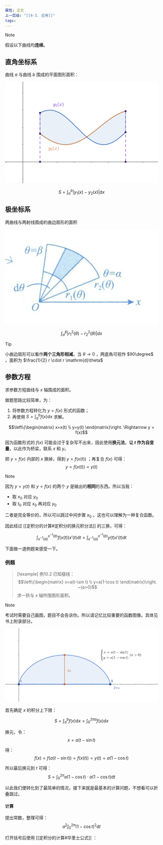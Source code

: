 ```yaml
---
属性: 正文
上一层级: "[[4-3. 应用]]"
tags:
---
```


> [!note] 
> 假设以下曲线均**连续**。

## 直角坐标系

曲线 $a$ 与曲线 $b$ 围成的平面图形面积：

![area1](assets/int_area_1.png)

$$S = \int^{b}_{a} |y_{1}(x) - y_{2}(x)| \mathrm{d}x$$

## 极坐标系

两曲线与两射线围成的曲边扇形的面积

![area2](assets/int_area_2.png)

$$\int^{\beta}_{\alpha} |r_{1}^{2}(\theta) - r_{2}^{2}(\theta)| \mathrm{d}x$$

> [!tip] 
> 
> 小曲边扇形可以看作**两个三角形相减**。当 $\theta \to 0$ ，两底角可视作 $90\degree$ ，面积为 $\frac{1}{2} r \cdot r \mathrm{d}\theta$

## 参数方程

求参数方程曲线与 $x$ 轴围成的面积。

做题思路比较简单，为：

1.  将参数方程转化为 $y=f(x)$ 形式的函数；
2.  再使用 $S = \int^{b}_{a} f(x) \mathrm{d}x$ 求解。

$$\left\{\begin{matrix} x=x(t) \\ y=y(t) \end{matrix}\right. \Rightarrow y = f(x)$$

因为函数形式的 $f(x)$ 可能会过于复杂写不出来，因此使用**换元法**，**让 $t$ 作为自变量**，以此作为桥梁，联系 $x$ 和 $y$。

把 $y=f(x)$ 内部的 $x$ 换掉，得到 $y=f(x(t))$ ；再复合 $f(x)$ 可得： $$y = f(x(t)) = y(t)$$

> [!note] 
> 因为 $y=y(t)$ 和 $y=f(x)$ 的两个 $y$ 是输出的**相同**的东西。所以当我：
> 
> - 取 $x_{0}$ 对应 $y_{0}$ 
> - 取 $t_{0}$ 对应 $x_{0}$ 再对应 $y_{0}$
> 
> 二者是完全等价的，所以可以跳过中间步骤 $x_0$ 。这也可以理解为一种复合函数。

因此经过 [[定积分的计算#定积分的换元积分法]] 的三换，可得：

$$\int^{x^{-1}(b)}_{x^{-1}(a)}f(x(t)) x'(t) \mathrm{d}t = \int^{x^{-1}(b)}_{x^{-1}(a)} y(t) x'(t) \mathrm{d}t$$

下面做一道例题来感受一下。

### 例题

> [!example] 例10.2
> 已知摆线：$$\left\{\begin{matrix} x=a(t-\sin t) \\ y=a(1-\cos t) \end{matrix}\right. ~(a>0)$$ 求一拱与 $x$ 轴所围图形面积。

> [!note] 
> 考试时需要自己画图，题目不会告诉你。所以请记忆比较重要的函数图像。具体见书上附录部分。
> 
> ![int area 3](assets/int_area_3.png)

首先确定 $x$ 的积分上下限：

$$S = \int^{b}_{a} f(x) \mathrm{d}x = \int^{2\pi a}_{0} f(x)  \mathrm{d}x$$

换元，令： $$x = a(t-\sin t)$$

得： $$f(x) = f(a(t-\sin t)) = f(x(t)) = y(t) = a(1 - \cos t)$$

所以最后换元到 $t$ 可得： $$S = \int^{2\pi}_{0} a(1-\cos t) \cdot a (1-\cos t) \mathrm{d}t$$

以此我们便转化到了最简单的情况，接下来就是最基本的计算问题，不想看可以折叠跳过。

#### 计算

提出常数，整理可得： $$a^{2} \int^{2\pi}_{0} (1-\cos t)^{2} \mathrm{d}t$$

打开括号后使用 [[定积分的计算#华里士公式]] ：